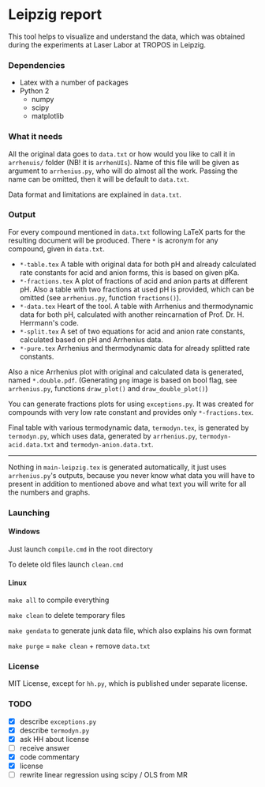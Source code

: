 # Leipzig report

This tool helps to visualize and understand the data, which was obtained during the experiments at Laser Labor at TROPOS in Leipzig.

### Dependencies

* Latex with a number of packages
* Python 2
	- numpy
	- scipy
	- matplotlib

### What it needs

All the original data goes to `data.txt` or how would you like to call it in `arrhenuis/` folder (NB! it is `arrhenUIs`). Name of this file will be given as argument to `arrhenius.py`, who will do almost all the work. Passing the name can be omitted, then it will be default to `data.txt`.

Data format and limitations are explained in `data.txt`.

### Output

For every compound mentioned in `data.txt` following LaTeX parts for the resulting document will be produced. There `*` is acronym for any compound, given in `data.txt`.

* `*-table.tex` A table with original data for both pH and already calculated rate constants for acid and anion forms, this is based on given pKa.
* `*-fractions.tex` A plot of fractions of acid and anion parts at different pH. Also a table with two fractions at used pH is provided, which can be omitted (see `arrhenius.py`, function `fractions()`).
* `*-data.tex` Heart of the tool. A table with Arrhenius  and thermodynamic data for both pH, calculated with another reincarnation of Prof. Dr. H. Herrmann's code.
* `*-split.tex` A set of two equations for acid and anion rate constants, calculated based on pH and Arrhenius data.
* `*-pure.tex` Arrhenius and thermodynamic data for already splitted rate constants.

Also a nice Arrhenius plot with original and calculated data is generated, named `*.double.pdf`. (Generating `png` image is based on bool flag, see `arrhenius.py`, functions `draw_plot()` and `draw_double_plot()`)

You can generate fractions plots for using `exceptions.py`. It was created for compounds with very low rate constant and provides only `*-fractions.tex`.

Final table with various termodynamic data, `termodyn.tex`, is generated by `termodyn.py`, which uses data, generated by `arrhenius.py`, `termodyn-acid.data.txt` and `termodyn-anion.data.txt`.

----

Nothing in `main-leipzig.tex` is generated automatically, it just uses `arrhenius.py`'s outputs, because you never know what data you will have to present in addition to mentioned above and what text you will write for all the numbers and graphs.

### Launching

#### Windows

Just launch `compile.cmd` in the root directory

To delete old files launch `clean.cmd`

#### Linux

`make all` to compile everything

`make clean` to delete temporary files

`make gendata` to generate junk data file, which also explains his own format

`make purge` = `make clean` + remove `data.txt`

### License

MIT License, except for `hh.py`, which is published under separate license.

### TODO

 - [x] describe `exceptions.py`
 - [x] describe `termodyn.py`
 - [x] ask HH about license
 - [ ] receive answer
 - [x] code commentary
 - [x] license
 - [ ] rewrite linear regression using scipy / OLS from MR
